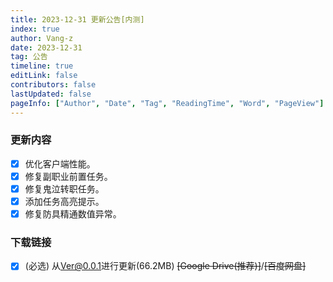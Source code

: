 ```yaml
---
title: 2023-12-31 更新公告[内测]
index: true
author: Vang-z
date: 2023-12-31
tag: 公告
timeline: true
editLink: false
contributors: false
lastUpdated: false
pageInfo: ["Author", "Date", "Tag", "ReadingTime", "Word", "PageView"]
---
```


### 更新内容
- [x] 优化客户端性能。
- [x] 修复<a>副职业前置任务</a>。
- [x] 修复<a>鬼泣转职任务</a>。
- [x] 添加任务高亮提示。
- [x] 修复<a>防具精通</a>数值异常。

### 下载链接
- [x] <a>(必选)</a> 从<a>Ver@0.0.1</a>进行更新(66.2MB) ~~<a>[Google Drive(推荐)]</a>~~/~~<a>[百度网盘]</a>~~
